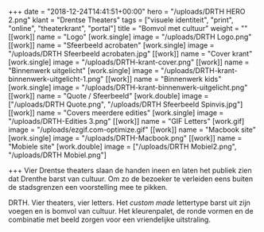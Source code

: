 +++
date = "2018-12-24T14:41:51+00:00"
hero = "/uploads/DRTH HERO 2.png"
klant = "Drentse Theaters"
tags = ["visuele identiteit", "print", "online", "theaterkrant", "portal"]
title = "Bomvol met cultuur"
weight = ""
[[work]]
name = "Logo"
[work.single]
image = "/uploads/DRTH Logo.png"
[[work]]
name = "Sfeerbeeld acrobaten"
[work.single]
image = "/uploads/DRTH Sfeerbeeld acrobaten.jpg"
[[work]]
name = "Cover krant"
[work.single]
image = "/uploads/DRTH-krant-cover.png"
[[work]]
name = "Binnenwerk uitgelicht"
[work.single]
image = "/uploads/DRTH-krant-binnenwerk-uitgelicht-1.png"
[[work]]
name = "Binnenwerk kids"
[work.single]
image = "/uploads/DRTH-krant-binnenwerk-uitgelicht.png"
[[work]]
name = "Quote / Sfeerbeeld"
[work.double]
image = ["/uploads/DRTH Quote.png", "/uploads/DRTH Sfeerbeeld Spinvis.jpg"]
[[work]]
name = "Covers meerdere edities"
[work.single]
image = "/uploads/DRTH-Edities 3.png"
[[work]]
name = "GIF Letters"
[work.gif]
image = "/uploads/ezgif.com-optimize.gif"
[[work]]
name = "Macbook site"
[work.single]
image = "/uploads/DRTH-Macbook.png"
[[work]]
name = "Mobiele site"
[work.double]
image = ["/uploads/DRTH Mobiel2.png", "/uploads/DRTH Mobiel.png"]

+++
Vier Drentse theaters slaan de handen ineen en laten het publiek zien dat Drenthe barst van cultuur. Om zo de bezoeker te verleiden eens buiten de stadsgrenzen een voorstelling mee te pikken.

DRTH. Vier theaters, vier letters. Het _custom made_ lettertype barst uit zijn voegen en is bomvol van cultuur. Het kleurenpalet, de ronde vormen en de combinatie met beeld zorgen voor een vriendelijke uitstraling.
